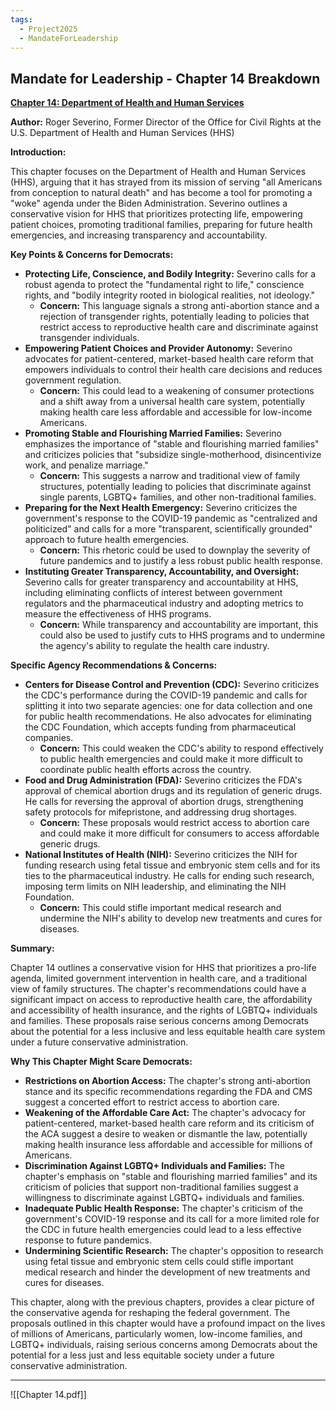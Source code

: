 ```yaml
---
tags:
  - Project2025
  - MandateForLeadership
---
```

## Mandate for Leadership - Chapter 14 Breakdown

**[Chapter 14: Department of Health and Human Services](../../documents/project_2025_chapters/chapter_14.pdf)**

**Author:** Roger Severino, Former Director of the Office for Civil Rights at the U.S. Department of Health and Human Services (HHS)

**Introduction:**

This chapter focuses on the Department of Health and Human Services (HHS), arguing that it has strayed from its mission of serving "all Americans from conception to natural death" and has become a tool for promoting a "woke" agenda under the Biden Administration. Severino outlines a conservative vision for HHS that prioritizes protecting life, empowering patient choices, promoting traditional families, preparing for future health emergencies, and increasing transparency and accountability.

**Key Points & Concerns for Democrats:**

* **Protecting Life, Conscience, and Bodily Integrity:** Severino calls for a robust agenda to protect the "fundamental right to life," conscience rights, and "bodily integrity rooted in biological realities, not ideology."
    * **Concern:** This language signals a strong anti-abortion stance and a rejection of transgender rights, potentially leading to policies that restrict access to reproductive health care and discriminate against transgender individuals.
* **Empowering Patient Choices and Provider Autonomy:** Severino advocates for patient-centered, market-based health care reform that empowers individuals to control their health care decisions and reduces government regulation.
    * **Concern:** This could lead to a weakening of consumer protections and a shift away from a universal health care system, potentially making health care less affordable and accessible for low-income Americans.
* **Promoting Stable and Flourishing Married Families:** Severino emphasizes the importance of "stable and flourishing married families" and criticizes policies that "subsidize single-motherhood, disincentivize work, and penalize marriage."
    * **Concern:** This suggests a narrow and traditional view of family structures, potentially leading to policies that discriminate against single parents, LGBTQ+ families, and other non-traditional families.
* **Preparing for the Next Health Emergency:** Severino criticizes the government's response to the COVID-19 pandemic as "centralized and politicized" and calls for a more "transparent, scientifically grounded" approach to future health emergencies.
    * **Concern:** This rhetoric could be used to downplay the severity of future pandemics and to justify a less robust public health response.
* **Instituting Greater Transparency, Accountability, and Oversight:** Severino calls for greater transparency and accountability at HHS, including eliminating conflicts of interest between government regulators and the pharmaceutical industry and adopting metrics to measure the effectiveness of HHS programs.
    * **Concern:** While transparency and accountability are important, this could also be used to justify cuts to HHS programs and to undermine the agency's ability to regulate the health care industry.

**Specific Agency Recommendations & Concerns:**

* **Centers for Disease Control and Prevention (CDC):** Severino criticizes the CDC's performance during the COVID-19 pandemic and calls for splitting it into two separate agencies: one for data collection and one for public health recommendations. He also advocates for eliminating the CDC Foundation, which accepts funding from pharmaceutical companies.
    * **Concern:** This could weaken the CDC's ability to respond effectively to public health emergencies and could make it more difficult to coordinate public health efforts across the country.
* **Food and Drug Administration (FDA):** Severino criticizes the FDA's approval of chemical abortion drugs and its regulation of generic drugs. He calls for reversing the approval of abortion drugs, strengthening safety protocols for mifepristone, and addressing drug shortages.
    * **Concern:** These proposals would restrict access to abortion care and could make it more difficult for consumers to access affordable generic drugs.
* **National Institutes of Health (NIH):** Severino criticizes the NIH for funding research using fetal tissue and embryonic stem cells and for its ties to the pharmaceutical industry. He calls for ending such research, imposing term limits on NIH leadership, and eliminating the NIH Foundation.
    * **Concern:** This could stifle important medical research and undermine the NIH's ability to develop new treatments and cures for diseases.

**Summary:**

Chapter 14 outlines a conservative vision for HHS that prioritizes a pro-life agenda, limited government intervention in health care, and a traditional view of family structures. The chapter's recommendations could have a significant impact on access to reproductive health care, the affordability and accessibility of health insurance, and the rights of LGBTQ+ individuals and families. These proposals raise serious concerns among Democrats about the potential for a less inclusive and less equitable health care system under a future conservative administration.

**Why This Chapter Might Scare Democrats:**

* **Restrictions on Abortion Access:** The chapter's strong anti-abortion stance and its specific recommendations regarding the FDA and CMS suggest a concerted effort to restrict access to abortion care.
* **Weakening of the Affordable Care Act:** The chapter's advocacy for patient-centered, market-based health care reform and its criticism of the ACA suggest a desire to weaken or dismantle the law, potentially making health insurance less affordable and accessible for millions of Americans.
* **Discrimination Against LGBTQ+ Individuals and Families:** The chapter's emphasis on "stable and flourishing married families" and its criticism of policies that support non-traditional families suggest a willingness to discriminate against LGBTQ+ individuals and families.
* **Inadequate Public Health Response:** The chapter's criticism of the government's COVID-19 response and its call for a more limited role for the CDC in future health emergencies could lead to a less effective response to future pandemics.
* **Undermining Scientific Research:** The chapter's opposition to research using fetal tissue and embryonic stem cells could stifle important medical research and hinder the development of new treatments and cures for diseases.

This chapter, along with the previous chapters, provides a clear picture of the conservative agenda for reshaping the federal government. The proposals outlined in this chapter would have a profound impact on the lives of millions of Americans, particularly women, low-income families, and LGBTQ+ individuals, raising serious concerns among Democrats about the potential for a less just and less equitable society under a future conservative administration. 

----

![[Chapter 14.pdf]]